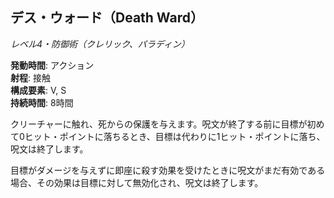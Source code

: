 ## デス・ウォード（Death Ward）
*レベル4・防御術（クレリック、パラディン）*

**発動時間**: アクション  
**射程**: 接触  
**構成要素**: V, S  
**持続時間**: 8時間

クリーチャーに触れ、死からの保護を与えます。呪文が終了する前に目標が初めて0ヒット・ポイントに落ちるとき、目標は代わりに1ヒット・ポイントに落ち、呪文は終了します。

目標がダメージを与えずに即座に殺す効果を受けたときに呪文がまだ有効である場合、その効果は目標に対して無効化され、呪文は終了します。